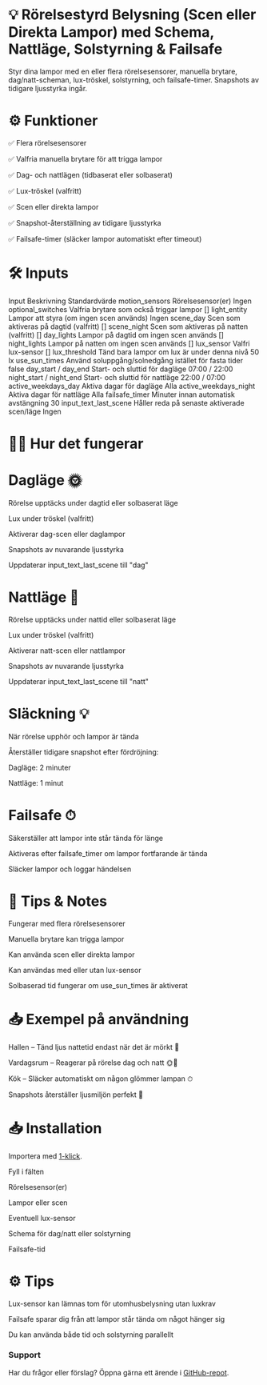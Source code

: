 # 💡 Rörelsestyrd Belysning (Scen eller Direkta Lampor) med Schema, Nattläge, Solstyrning & Failsafe

Styr dina lampor med en eller flera rörelsesensorer, manuella brytare, dag/natt-scheman, lux-tröskel, solstyrning, och failsafe-timer. Snapshots av tidigare ljusstyrka ingår.

# ⚙️ Funktioner

✅ Flera rörelsesensorer

✅ Valfria manuella brytare för att trigga lampor

✅ Dag- och nattlägen (tidbaserat eller solbaserat)

✅ Lux-tröskel (valfritt)

✅ Scen eller direkta lampor

✅ Snapshot-återställning av tidigare ljusstyrka

✅ Failsafe-timer (släcker lampor automatiskt efter timeout)

# 🛠️ Inputs
Input	Beskrivning	Standardvärde
motion_sensors	Rörelsesensor(er)	Ingen
optional_switches	Valfria brytare som också triggar lampor	[]
light_entity	Lampor att styra (om ingen scen används)	Ingen
scene_day	Scen som aktiveras på dagtid (valfritt)	[]
scene_night	Scen som aktiveras på natten (valfritt)	[]
day_lights	Lampor på dagtid om ingen scen används	[]
night_lights	Lampor på natten om ingen scen används	[]
lux_sensor	Valfri lux-sensor	[]
lux_threshold	Tänd bara lampor om lux är under denna nivå	50 lx
use_sun_times	Använd soluppgång/solnedgång istället för fasta tider	false
day_start / day_end	Start- och sluttid för dagläge	07:00 / 22:00
night_start / night_end	Start- och sluttid för nattläge	22:00 / 07:00
active_weekdays_day	Aktiva dagar för dagläge	Alla
active_weekdays_night	Aktiva dagar för nattläge	Alla
failsafe_timer	Minuter innan automatisk avstängning	30
input_text_last_scene	Håller reda på senaste aktiverade scen/läge	Ingen

# 🏃‍♂️ Hur det fungerar

# Dagläge 🌞
Rörelse upptäcks under dagtid eller solbaserat läge

Lux under tröskel (valfritt)

Aktiverar dag-scen eller daglampor

Snapshots av nuvarande ljusstyrka

Uppdaterar input_text_last_scene till "dag"

# Nattläge 🌙

Rörelse upptäcks under nattid eller solbaserat läge

Lux under tröskel (valfritt)

Aktiverar natt-scen eller nattlampor

Snapshots av nuvarande ljusstyrka

Uppdaterar input_text_last_scene till "natt"

# Släckning 💡

När rörelse upphör och lampor är tända

Återställer tidigare snapshot efter fördröjning:

Dagläge: 2 minuter

Nattläge: 1 minut

# Failsafe ⏱

Säkerställer att lampor inte står tända för länge

Aktiveras efter failsafe_timer om lampor fortfarande är tända

Släcker lampor och loggar händelsen

# 📌 Tips & Notes

Fungerar med flera rörelsesensorer

Manuella brytare kan trigga lampor

Kan använda scen eller direkta lampor

Kan användas med eller utan lux-sensor

Solbaserad tid fungerar om use_sun_times är aktiverat

# 📥 Exempel på användning

Hallen – Tänd ljus nattetid endast när det är mörkt 🌙

Vardagsrum – Reagerar på rörelse dag och natt 🌞🌙

Kök – Släcker automatiskt om någon glömmer lampan ⏱

Snapshots återställer ljusmiljön perfekt 🎨

# 📥 Installation

Importera med [1-klick](https://my.home-assistant.io/redirect/blueprint_import?blueprint_url=https://raw.githubusercontent.com/razzietheman/Avancerad-blueprint-for-belysning/main/Tand_slack_blueprint.yaml).

Fyll i fälten

Rörelsesensor(er)

Lampor eller scen

Eventuell lux-sensor

Schema för dag/natt eller solstyrning

Failsafe-tid

# ⚙ Tips
Lux-sensor kan lämnas tom för utomhusbelysning utan luxkrav

Failsafe sparar dig från att lampor står tända om något hänger sig

Du kan använda både tid och solstyrning parallellt

### Support  
Har du frågor eller förslag? Öppna gärna ett ärende i [GitHub-repot](https://github.com/razzietheman/Avancerad-blueprint-for-belysning).
